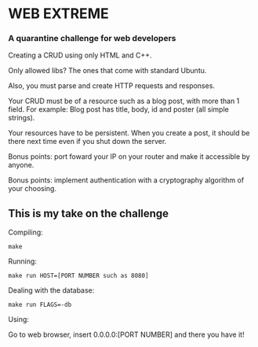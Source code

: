 # WEB EXTREME
### A quarantine challenge for web developers

Creating a CRUD using only HTML and C++.

Only allowed libs? The ones that come with standard Ubuntu.

Also, you must parse and create HTTP requests and responses.

Your CRUD must be of a resource such as a blog post, with more than 1 field. For example: Blog post has title, body, id and poster (all simple strings).

Your resources have to be persistent. When you create a post, it should be there next time even if you shut down the server.

Bonus points: port foward your IP on your router and make it accessible by anyone.

Bonus points: implement authentication with a cryptography algorithm of your choosing.

## This is my take on the challenge

Compiling:
```
make
```

Running:
```
make run HOST=[PORT NUMBER such as 8080]
```

Dealing with the database:
```
make run FLAGS=-db
```

Using:

Go to web browser, insert 0.0.0.0:[PORT NUMBER] and there you have it!

